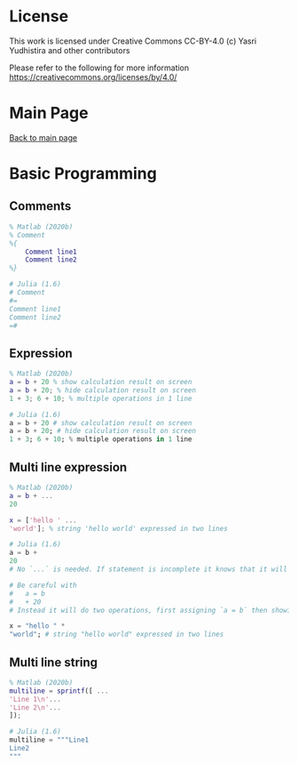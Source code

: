 # License

This work is licensed under Creative Commons CC-BY-4.0 (c) Yasri Yudhistira and other contributors

Please refer to the following for more information
https://creativecommons.org/licenses/by/4.0/

# Main Page
[Back to main page](README.md)

# Basic Programming

## Comments
```matlab
% Matlab (2020b)
% Comment
%{
    Comment line1
    Comment line2
%}
```
```julia
# Julia (1.6)
# Comment
#=
Comment line1
Comment line2
=#
```

## Expression
```matlab
% Matlab (2020b)
a = b + 20 % show calculation result on screen
a = b + 20; % hide calculation result on screen
1 + 3; 6 + 10; % multiple operations in 1 line
```
```julia
# Julia (1.6)
a = b + 20 # show calculation result on screen
a = b + 20; # hide calculation result on screen
1 + 3; 6 + 10; % multiple operations in 1 line
```

## Multi line expression
```matlab
% Matlab (2020b)
a = b + ...
20

x = ['hello ' ... 
'world']; % string 'hello world' expressed in two lines
```
```julia
# Julia (1.6)
a = b +
20
# No `...` is needed. If statement is incomplete it knows that it will continue in the next line.

# Be careful with
#   a = b
#   + 20
# Instead it will do two operations, first assigning `a = b` then showing 20.

x = "hello " * 
"world"; # string "hello world" expressed in two lines
```

## Multi line string
```matlab
% Matlab (2020b)
multiline = sprintf([ ... 
'Line 1\n'... 
'Line 2\n'... 
]);
```
```julia
# Julia (1.6)
multiline = """Line1
Line2
"""
```

